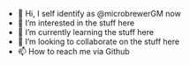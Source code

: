 - 👋 Hi, I self identify as @microbrewerGM now
- 👀 I’m interested in the stuff here
- 🌱 I’m currently learning the stuff here
- 💞️ I’m looking to collaborate on the stuff here
- 📫 How to reach me via Github

<!---
microbrewerGM/microbrewerGM is a ✨ special ✨ repository because its `README.md` (this file) appears on your GitHub profile.
You can click the Preview link to take a look at your changes.
--->
